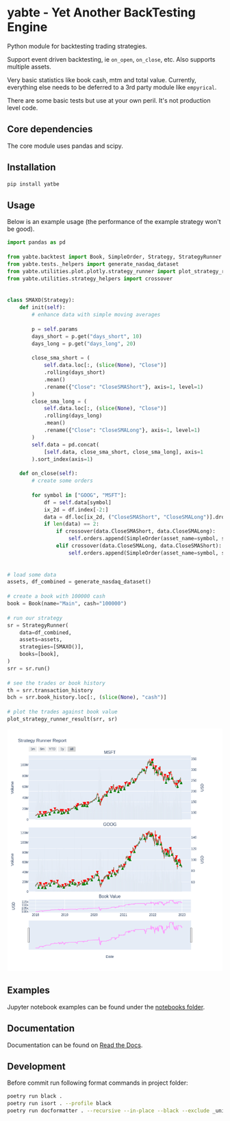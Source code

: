 # yabte - Yet Another BackTesting Engine

Python module for backtesting trading strategies.

Support event driven backtesting, ie `on_open`, `on_close`, etc. Also supports multiple assets.

Very basic statistics like book cash, mtm and total value. Currently, everything else needs to be deferred to a 3rd party module like `empyrical`.

There are some basic tests but use at your own peril. It's not production level code.

## Core dependencies

The core module uses pandas and scipy.

## Installation

```bash
pip install yatbe
```

## Usage

Below is an example usage (the performance of the example strategy won't be good).

```python
import pandas as pd

from yabte.backtest import Book, SimpleOrder, Strategy, StrategyRunner
from yabte.tests._helpers import generate_nasdaq_dataset
from yabte.utilities.plot.plotly.strategy_runner import plot_strategy_runner_result
from yabte.utilities.strategy_helpers import crossover


class SMAXO(Strategy):
    def init(self):
        # enhance data with simple moving averages

        p = self.params
        days_short = p.get("days_short", 10)
        days_long = p.get("days_long", 20)

        close_sma_short = (
            self.data.loc[:, (slice(None), "Close")]
            .rolling(days_short)
            .mean()
            .rename({"Close": "CloseSMAShort"}, axis=1, level=1)
        )
        close_sma_long = (
            self.data.loc[:, (slice(None), "Close")]
            .rolling(days_long)
            .mean()
            .rename({"Close": "CloseSMALong"}, axis=1, level=1)
        )
        self.data = pd.concat(
            [self.data, close_sma_short, close_sma_long], axis=1
        ).sort_index(axis=1)

    def on_close(self):
        # create some orders

        for symbol in ["GOOG", "MSFT"]:
            df = self.data[symbol]
            ix_2d = df.index[-2:]
            data = df.loc[ix_2d, ("CloseSMAShort", "CloseSMALong")].dropna()
            if len(data) == 2:
                if crossover(data.CloseSMAShort, data.CloseSMALong):
                    self.orders.append(SimpleOrder(asset_name=symbol, size=-100))
                elif crossover(data.CloseSMALong, data.CloseSMAShort):
                    self.orders.append(SimpleOrder(asset_name=symbol, size=100))


# load some data
assets, df_combined = generate_nasdaq_dataset()

# create a book with 100000 cash
book = Book(name="Main", cash="100000")

# run our strategy
sr = StrategyRunner(
    data=df_combined,
    assets=assets,
    strategies=[SMAXO()],
    books=[book],
)
srr = sr.run()

# see the trades or book history
th = srr.transaction_history
bch = srr.book_history.loc[:, (slice(None), "cash")]

# plot the trades against book value
plot_strategy_runner_result(srr, sr)
```

![Output from code](https://raw.githubusercontent.com/bsdz/yabte/main/readme_image.png)

## Examples

Jupyter notebook examples can be found under the [notebooks folder](https://github.com/bsdz/yabte/tree/main/notebooks).

## Documentation

Documentation can be found on [Read the Docs](https://yabte.readthedocs.io/en/latest/).


## Development

Before commit run following format commands in project folder:

```bash
poetry run black .
poetry run isort . --profile black
poetry run docformatter . --recursive --in-place --black --exclude _unittest_numpy_extensions.py
```
